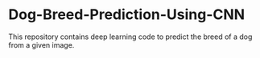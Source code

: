 # Dog-Breed-Prediction-Using-CNN
This repository contains deep learning code to predict the breed of a dog from a given image.
